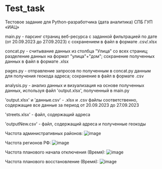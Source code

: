 # Test_task
Тестовое задание для Python-разработчика (дата аналитика) СПБ ГУП «ИАЦ»

main.py - парсинг страниц веб-ресурса с заданной фильтрацией по дате (от 20.09.2023 до 27.09.2023) с сохранением в файл в формате .csv/.xlsx

concat.py - считывание данных из столбца "Улица" со всех страниц; разделение данных на формат "улица"+"дом"; сохранение полученных данных в файл в формате .xlsx

pages.py - отправление запросов по полученным в concat.py данным для получения геокода адреса; сохранение в файл в формате .csv

analysis.py - анализ данных и визуализация на основе полученных данных, используя файл 'output.xlsx', полученный в main.py


'output.xlsx' и 'данные.csv' - .xlsx и .csv файлы соответственно, содержащие все данные за период от 20.09.2023 до 27.09.2023

'streets.xlsx' - файл, содержащий адреса

'outputNew.csv' - файл, содержащий адреса и полученные геокоды

Частота административных районов:
![image](https://github.com/themikhailova/Test_task/assets/91223359/33aae641-ee41-4260-b7f4-03776dbd92b4)

Частота регионов РФ:
![image](https://github.com/themikhailova/Test_task/assets/91223359/a10e5eb5-e3d1-4ae1-9f93-94341808e70a)

Частота планового начала отключения (Время):
![image](https://github.com/themikhailova/Test_task/assets/91223359/b93e095f-57cb-46d7-affe-c24e147cc9be)

Частота планового восстановление (Время):
![image](https://github.com/themikhailova/Test_task/assets/91223359/ac752854-6e99-4e97-b1e3-7503116d3b8b)
